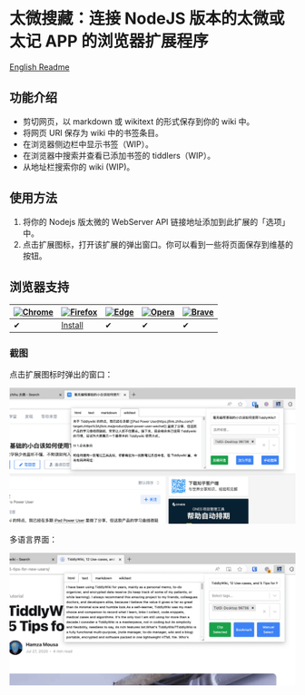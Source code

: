 # 太微搜藏：连接 NodeJS 版本的太微或太记 APP 的浏览器扩展程序

[English Readme](../README.md)

## 功能介绍

- 剪切网页，以 markdown 或 wikitext 的形式保存到你的 wiki 中。
- 将网页 URI 保存为 wiki 中的书签条目。
- 在浏览器侧边栏中显示书签（WIP）。
- 在浏览器中搜索并查看已添加书签的 tiddlers（WIP）。
- 从地址栏搜索你的 wiki (WIP)。

## 使用方法

1. 将你的 Nodejs 版太微的 WebServer API 链接地址添加到此扩展的「选项」中。
2. 点击扩展图标，打开该扩展的弹出窗口。你可以看到一些将页面保存到维基的按钮。

## 浏览器支持

| [![Chrome](https://raw.github.com/alrra/browser-logos/master/src/chrome/chrome_48x48.png)](/) | [![Firefox](https://raw.github.com/alrra/browser-logos/master/src/firefox/firefox_48x48.png)]([/](https://addons.mozilla.org/firefox/addon/tiddlywiki-collector/)) | [![Edge](https://raw.github.com/alrra/browser-logos/master/src/edge/edge_48x48.png)](/) | [![Opera](https://raw.github.com/alrra/browser-logos/master/src/opera/opera_48x48.png)](/) | [![Brave](https://raw.github.com/alrra/browser-logos/master/src/brave/brave_48x48.png)](/) |
| --------------------------------------------------------------------------------------------- | ------------------------------------------------------------------------------------------------ | --------------------------------------------------------------------------------------- | ------------------------------------------------------------------------------------------ | ------------------------------------------------------------------------------------------ |
| ✔                                                                                             | [Install](https://addons.mozilla.org/firefox/addon/tiddlywiki-collector/)                                                                                         | ✔                                                                                       | ✔                                                                                          | ✔                                                                                          |

### 截图

点击扩展图标时弹出的窗口：

![./images/screenshot-popup-zh.png](./images/screenshot-popup-zh.png)

多语言界面：

![./images/screenshot-popup-en.png](./images/screenshot-popup-en.png)
